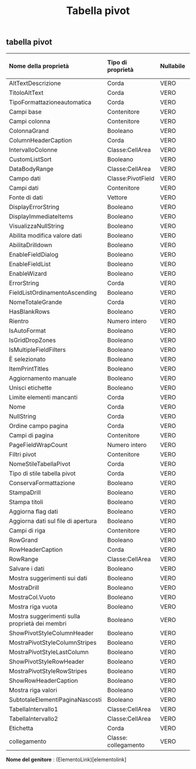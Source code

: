﻿---
title: Tabella pivot
second_title: Aspose.Cells Cloud Documen
type: docs
url: /it/specification/model/pivottable/
description: "Aspose.Cells Specifica del modello cloud: tabella pivot. Gestisci facilmente Excel e altri fogli di calcolo con funzionalità come apertura, generazione, modifica, divisione, unione, confronto e conversione"
weight: 50
---
## **tabella pivot**

 

| Nome della proprietà| Tipo di proprietà| Nullabile| Sola lettura| Valore di default| Descrizione|
|:- |:- |:- |:- |:- |:- |
| AltTextDescrizione| Corda| VERO| Falso|||
| TitoloAltText| Corda| VERO| Falso|||
| TipoFormattazioneautomatica| Corda| VERO| Falso|||
| Campi base| Contenitore| VERO| Falso|||
| Campi colonna| Contenitore| VERO| Falso|||
| ColonnaGrand| Booleano| VERO| Falso|||
| ColumnHeaderCaption| Corda| VERO| Falso|||
| IntervalloColonne| Classe:CellArea| VERO| Falso|||
| CustomListSort| Booleano| VERO| Falso|||
| DataBodyRange| Classe:CellArea| VERO| Falso|||
| Campo dati| Classe:PivotField| VERO| Falso|||
| Campi dati| Contenitore| VERO| Falso|||
| Fonte di dati|Vettore<String> | VERO| Falso|||
| DisplayErrorString| Booleano| VERO| Falso|||
| DisplayImmediateItems| Booleano| VERO| Falso|||
| VisualizzaNullString| Booleano| VERO| Falso|||
| Abilita modifica valore dati| Booleano| VERO| Falso|||
| AbilitaDrilldown| Booleano| VERO| Falso|||
| EnableFieldDialog| Booleano| VERO| Falso|||
|EnableFieldList| Booleano| VERO| Falso|||
| EnableWizard| Booleano| VERO| Falso|||
| ErrorString| Corda| VERO| Falso|||
| FieldListOrdinamentoAscending| Booleano| VERO| Falso|||
| NomeTotaleGrande| Corda| VERO| Falso|||
| HasBlankRows| Booleano| VERO| Falso|||
| Rientro| Numero intero| VERO| Falso|||
| IsAutoFormat| Booleano| VERO| Falso|||
| IsGridDropZones| Booleano| VERO| Falso|||
| IsMultipleFieldFilters| Booleano| VERO| Falso|||
| È selezionato| Booleano| VERO| Falso|||
| ItemPrintTitles| Booleano| VERO| Falso|||
| Aggiornamento manuale| Booleano| VERO| Falso|||
| Unisci etichette| Booleano| VERO| Falso|||
| Limite elementi mancanti| Corda| VERO| Falso|||
| Nome| Corda| VERO| Falso|||
| NullString| Corda| VERO| Falso|||
| Ordine campo pagina| Corda| VERO| Falso|||
| Campi di pagina| Contenitore| VERO| Falso|||
| PageFieldWrapCount| Numero intero| VERO| Falso|||
| Filtri pivot| Contenitore| VERO| Falso|||
| NomeStileTabellaPivot| Corda| VERO| Falso|||
| Tipo di stile tabella pivot| Corda| VERO| Falso|||
| ConservaFormattazione| Booleano| VERO| Falso|||
| StampaDrill| Booleano| VERO| Falso|||
| Stampa titoli| Booleano| VERO| Falso|||
| Aggiorna flag dati| Booleano| VERO| Falso|||
| Aggiorna dati sul file di apertura| Booleano| VERO| Falso|||
| Campi di riga| Contenitore| VERO| Falso|||
| RowGrand| Booleano| VERO| Falso|||
| RowHeaderCaption| Corda| VERO| Falso|||
| RowRange| Classe:CellArea| VERO| Falso|||
| Salvare i dati| Booleano| VERO| Falso|||
| Mostra suggerimenti sui dati| Booleano| VERO| Falso|||
| MostraDrill| Booleano| VERO| Falso|||
| MostraCol.Vuoto| Booleano| VERO| Falso|||
| Mostra riga vuota| Booleano| VERO| Falso|||
| Mostra suggerimenti sulla proprietà dei membri| Booleano| VERO| Falso|||
| ShowPivotStyleColumnHeader| Booleano| VERO| Falso|||
| MostraPivotStyleColumnStripes| Booleano| VERO| Falso|||
| MostraPivotStyleLastColumn| Booleano| VERO| Falso|||
| ShowPivotStyleRowHeader| Booleano| VERO| Falso|||
| MostraPivotStyleRowStripes| Booleano| VERO| Falso|||
| ShowRowHeaderCaption| Booleano| VERO| Falso|||
| Mostra riga valori| Booleano| VERO| Falso|||
| SubtotaleElementiPaginaNascosti| Booleano| VERO| Falso|||
| TabellaIntervallo1| Classe:CellArea| VERO| Falso|||
|TabellaIntervallo2| Classe:CellArea| VERO| Falso|||
| Etichetta| Corda| VERO| Falso|||
| collegamento| Classe: collegamento| VERO| Falso|||

**Nome del genitore** : (ElementoLink)[elementolink]